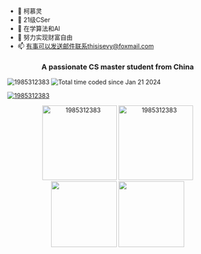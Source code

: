 - 👋 柯慕灵
- 👀 21级CSer
- 🌱 在学算法和AI
- 💞️ 努力实现财富自由
- 📫 有事可以发送邮件联系thisisevy@foxmail.com


<h3 align="center">A passionate CS master student from China</h3>

<p align="left"> <img src="https://komarev.com/ghpvc/?username=1985312383&label=Profile%20views&color=0e75b6&style=flat" alt="1985312383" /> <img src="https://wakatime.com/badge/user/018d2839-d613-4035-95d8-a76de2e98cde.svg" alt="Total time coded since Jan 21 2024" /></p>

<p align="left"> <a href="https://github.com/ryo-ma/github-profile-trophy"><img src="https://github-profile-trophy.vercel.app/?username=1985312383&row=1" alt="1985312383" /></a> </p>

<div align="center">
<img height=170 src="https://github-readme-stats.vercel.app/api?username=1985312383&count_private=true&show_icons=true&theme=graywhite&locate=cn&layout=compact" alt="1985312383" />
<img height=170 src="https://github-readme-streak-stats.herokuapp.com/?user=1985312383" alt="1985312383" />
</div>
<div align="center">
<img height=150 src="https://github-readme-stats.vercel.app/api/top-langs/?username=1985312383&layout=compact&locale=cn&card_width=380" />
<img height=150 weight=100 src="https://github-readme-stats.vercel.app/api/wakatime?username=@1985312383" />
</div>

<!---
1985312383/1985312383 is a ✨ special ✨ repository because its `README.md` (this file) appears on your GitHub profile.
You can click the Preview link to take a look at your changes.
--->
